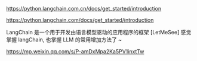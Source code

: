 https://python.langchain.com.cn/docs/get_started/introduction

https://python.langchain.com/docs/get_started/introduction

LangChain 是一个用于开发由语言模型驱动的应用程序的框架  [LetMeSee] 感觉掌握 langChain, 也掌握 LLM 的常用增加方法了 ~

https://mp.weixin.qq.com/s/P-amDxMpa2Ka5PV1inxtTw